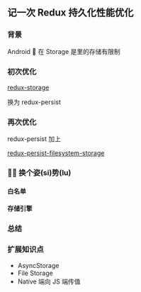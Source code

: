 ## 记一次 Redux 持久化性能优化

### 背景

Android  在 Storage 是里的存储有限制

### 初次优化

[redux-storage](https://github.com/robwalkerco/redux-persist-filesystem-storage)

换为 redux-persist

### 再次优化

redux-persist 加上

[redux-persist-filesystem-storage](https://github.com/robwalkerco/redux-persist-filesystem-storage)

###  换个姿(si)势(lu)

#### 白名单

#### 存储引擎

### 总结

### 扩展知识点

* AsyncStorage
* File Storage
* Native 端向 JS 端传值
